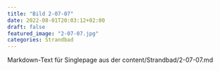 ```yaml
---
title: "Bild 2-07-07"
date: 2022-08-01T20:03:12+02:00
draft: false
featured_image: "2-07-07.jpg"
categories: Strandbad
---
```



Markdown-Text für Singlepage aus der content/Strandbad/2-07-07.md